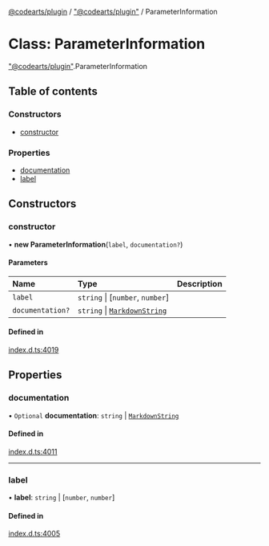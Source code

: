 [@codearts/plugin](../README.md) / ["@codearts/plugin"](../modules/_codearts_plugin_.md) / ParameterInformation

# Class: ParameterInformation

["@codearts/plugin"](../modules/_codearts_plugin_.md).ParameterInformation

## Table of contents

### Constructors

- [constructor](codearts_plugin_.ParameterInformation.md#constructor)

### Properties

- [documentation](codearts_plugin_.ParameterInformation.md#documentation)
- [label](codearts_plugin_.ParameterInformation.md#label)

## Constructors

### constructor

• **new ParameterInformation**(`label`, `documentation?`)

#### Parameters

| Name | Type | Description |
| :------ | :------ | :------ |
| `label` | `string` \| [`number`, `number`] |  |
| `documentation?` | `string` \| [`MarkdownString`](codearts_plugin_.MarkdownString.md) |  |

#### Defined in

[index.d.ts:4019](https://github.com/huaweicloud/cloudide-plugin-api/blob/03c74e5/index.d.ts#L4019)

## Properties

### documentation

• `Optional` **documentation**: `string` \| [`MarkdownString`](codearts_plugin_.MarkdownString.md)

#### Defined in

[index.d.ts:4011](https://github.com/huaweicloud/cloudide-plugin-api/blob/03c74e5/index.d.ts#L4011)

___

### label

• **label**: `string` \| [`number`, `number`]

#### Defined in

[index.d.ts:4005](https://github.com/huaweicloud/cloudide-plugin-api/blob/03c74e5/index.d.ts#L4005)
